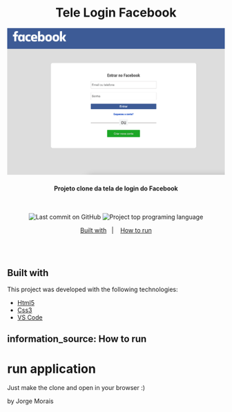 <h1 align="center">
  Tele Login Facebook
    <br>
</h1>
<img src="./screenshot.png" alt="My cool screenshot"/>

<h4 align="center">
 Projeto clone da tela de login do Facebook
</h4>
<br>

<p align="center">
<img alt="Last commit on GitHub" src="https://img.shields.io/github/last-commit/mopanc/Tela-Login-Facebook?color=2E8BC0">
<img alt="Project top programing language" src="https://img.shields.io/github/languages/top/Mopanc/Tela-Login-Facebook?color=2E8BC0">
</p> 

<p align="center">
  <a href="built-with">Built with</a>&nbsp;&nbsp;&nbsp;|&nbsp;&nbsp;&nbsp;
  <a href="#information_source-how-to-run">How to run</a>
</p>
<br><br>

## Built with

This project was developed with the following technologies:

-  [Html5](https://www.w3schools.com/Tags/tag_div.asp)
-  [Css3](https://www.w3schools.com/Css/css_intro.asp)
-  [VS Code](https://code.visualstudio.com/)

## information_source: How to run

# run application

Just make the clone and open in your browser :)
<br>

by Jorge Morais